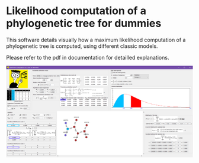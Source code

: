 # Likelihood computation of a phylogenetic tree for dummies
This software details visually how a maximum likelihood computation of a phylogenetic tree is computed, using different classic models.

Please refer to the pdf in documentation for detailled explanations.

![screenshot](./documentation/screenshot_1.png)
